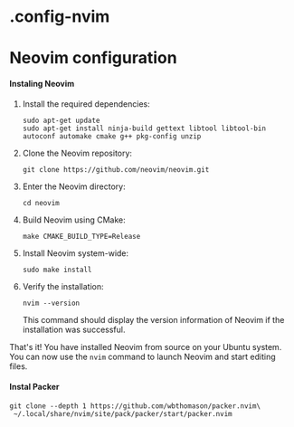 # .config-nvim
# Neovim configuration
#### Instaling Neovim
1. Install the required dependencies:
   ```
   sudo apt-get update
   sudo apt-get install ninja-build gettext libtool libtool-bin autoconf automake cmake g++ pkg-config unzip
   ```

2. Clone the Neovim repository:
   ```
   git clone https://github.com/neovim/neovim.git
   ```

3. Enter the Neovim directory:
   ```
   cd neovim
   ```

4. Build Neovim using CMake:
   ```
   make CMAKE_BUILD_TYPE=Release
   ```

5. Install Neovim system-wide:
   ```
   sudo make install
   ```

6. Verify the installation:
   ```
   nvim --version
   ```

   This command should display the version information of Neovim if the installation was successful.

That's it! You have installed Neovim from source on your Ubuntu system. You can now use the `nvim` command to launch Neovim and start editing files.


#### Instal Packer
```
git clone --depth 1 https://github.com/wbthomason/packer.nvim\
 ~/.local/share/nvim/site/pack/packer/start/packer.nvim
```
